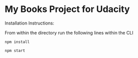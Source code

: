 # My Books Project for Udacity

Installation Instructions:

From within the directory run the following lines within the CLI

`npm install`

`npm start`